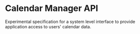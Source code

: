 Calendar Manager API
====================

Experimental specification for a system level interface to provide application access to users' calendar data.
